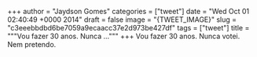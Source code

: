 
+++
author = "Jaydson Gomes"
categories = ["tweet"]
date = "Wed Oct 01 02:40:49 +0000 2014"
draft = false
image = "{TWEET_IMAGE}"
slug = "c3eeebbdbd6be7059a9ecaacc37e2d973be427df"
tags = ["tweet"]
title = """Vou fazer 30 anos. Nunca ..."""
+++
Vou fazer 30 anos. Nunca votei. Nem pretendo.
